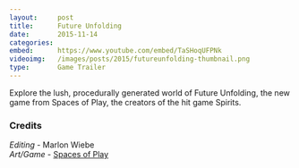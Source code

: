 ```yaml
---
layout:     post
title:      Future Unfolding
date:       2015-11-14
categories: 
embed:      https://www.youtube.com/embed/TaSHoqUFPNk
videoimg:   /images/posts/2015/futureunfolding-thumbnail.png
type:       Game Trailer
---
```


Explore the lush, procedurally generated world of Future Unfolding, the new game from Spaces of Play, the creators of the hit game Spirits.

### Credits
_Editing_ - Marlon Wiebe  
_Art/Game_ - [Spaces of Play][d0d53083]

  [d0d53083]: http://www.spacesofplay.com/ "Spaces of Play Website"
